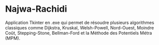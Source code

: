 # Najwa-Rachidi
Application Tkinter en .exe qui permet de résoudre plusieurs algorithmes classiques comme Dijkstra, Kruskal, Welsh-Powell, Nord-Ouest, Moindre Coût, Stepping-Stone, Bellman-Ford et la Méthode des Potentiels Métra (MPM).
